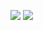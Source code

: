 [![](https://github-readme-stats.vercel.app/api?include_all_commits=true&line_height=21&username=R1NC&show_icons=true&theme=vue&hide_title=false&cache_seconds=300)]()
[![](https://github-readme-stats.vercel.app/api/top-langs/?layout=compact&username=R1NC&show_icons=true&theme=vue&hide_title=false&cache_seconds=300)]()
